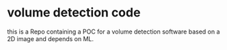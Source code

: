 # volume detection code #
this is a Repo containing a POC for a volume detection software based on a 2D image and depends on ML.

